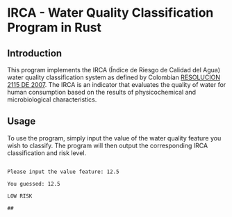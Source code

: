 # IRCA - Water Quality Classification Program in Rust

## Introduction
This program implements the IRCA (Índice de Riesgo de Calidad del Agua) water quality classification system as defined by Colombian [RESOLUCION 2115 DE 2007](https://www.udea.edu.co/wps/wcm/connect/udea/c46bea38-2c19-4942-8b74-6475d1a36625/Resoluci%C3%B3n+2115+de+2007.pdf?MOD=AJPERES). The IRCA is an indicator that evaluates the quality of water for human consumption based on the results of physicochemical and microbiological characteristics.

## Usage
To use the program, simply input the value of the water quality feature you wish to classify. The program will then output the corresponding IRCA classification and risk level.
```IRCA CLASIFICATION

Please input the value feature: 12.5

You guessed: 12.5

LOW RISK 

##
